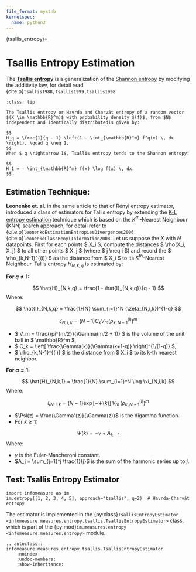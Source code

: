 ```yaml
---
file_format: mystnb
kernelspec:
  name: python3
---
```


(tsallis_entropy)=
# Tsallis Entropy Estimation

The [**Tsallis entropy**](index.md#renyi-alpha-entropy) is a generalization of the [Shannon entropy](index.md#shannon-entropy) by modifying the additivity law, for detail read {cite:p}`tsallis1988,tsallis1999,tsallis1998`.

```{admonition} Tsallis Entropy
:class: tip

The Tsallis entropy or Havrda and Charvát entropy of a random vector $(X \in \mathbb{R}^m)$ with probability density $(f)$, from $N$ independent and identically distributedis given by:

$$
H_q = \frac{1}{q - 1} \left(1 - \int_{\mathbb{R}^m} f^q(x) \, dx \right), \quad q \neq 1,
$$
When $ q \rightarrow 1$, Tsallis entropy tends to the Shannon entropy:

$$
H_1 = - \int_{\mathbb{R}^m} f(x) \log f(x) \, dx.
$$
```
## Estimation Technique:
**Leonenko et. al.** in the same article to that of Rényi entropy estimator, introduced a class of estimators for Tallis entropy by extending the [K-L entropy estimation](kozachenko_leonenko.md) technique which is based on the $K^{th}$-Nearest Neighbour (KNN) search approach, for detail refer to {cite:p}`leonenkoEstimationEntropiesDivergences2006` {cite:p}`leonenkoClassRenyiInformation2008`.
Let us suppose the $X$ with $N$ datapoints.
First for each points $ X_i $, compute the distances $ \rho(X_i, X_j) $ to all other points $ X_j $ (where $ j \neq i $) and record the $ \rho_{k,N-1}^{(i)} $ as the distance from $ X_i $ to its $K^{th}$-Nearest Neighbour.
Tallis entropy $\hat{H}_{N,k,q}$ is estimated by:

**For $q \neq 1$:**

$$
\hat{H}_{N,k,q} = \frac{1 - \hat{I}_{N,k,q}}{q - 1}
$$
Where:

$$
\hat{I}_{N,k,q} = \frac{1}{N} \sum_{i=1}^N (\zeta_{N,i,k})^{1-q}
$$

$$
\zeta_{N,i,k} = (N-1) C_k V_m (\rho_{k,N-1}^{(i)})^m
$$

- $ V_m = \frac{\pi^{m/2}}{\Gamma(m/2 + 1)} $ is the volume of the unit ball in $ \mathbb{R}^m $,
- $ C_k = \left[ \frac{\Gamma(k)}{\Gamma(k+1-q)} \right]^{1/(1-q)} $,
- $ \rho_{k,N-1}^{(i)} $ is the distance from $ X_i $ to its k-th nearest neighbor.

**For $\alpha = 1$:**

$$
\hat{H}_{N,k,1} = \frac{1}{N} \sum_{i=1}^N \log \xi_{N,i,k}
$$
Where:

$$
\xi_{N,i,k} = (N-1) \exp[-\Psi(k)] \, V_m \, \left(\rho_{k,N-1}^{(i)}\right)^m
$$

- $\Psi(z) = \frac{\Gamma'(z)}{\Gamma(z)}$ is the digamma function.
- For $k \geq 1$:

$$
\Psi(k) = -\gamma + A_{k-1}
$$
Where:

- $\gamma$ is the Euler-Mascheroni constant.
- $A_j = \sum_{j=1}^j \frac{1}{j}$ is the sum of the harmonic series up to $j$.

## Test: Tsallis Entropy Estimator

```{code-cell}
import infomeasure as im
im.entropy([1, 2, 3, 4, 5], approach="tsallis", q=2)  # Havrda-Charvát entropy
```



The estimator is implemented in the {py:class}`TsallisEntropyEstimator <infomeasure.measures.entropy.tsallis.TsallisEntropyEstimator>` class,
which is part of the {py:mod}`im.measures.entropy <infomeasure.measures.entropy>` module.

```{eval-rst}
.. autoclass:: infomeasure.measures.entropy.tsallis.TsallisEntropyEstimator
    :noindex:
    :undoc-members:
    :show-inheritance:
```
